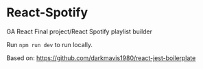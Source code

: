# React-Spotify
GA React Final project/React Spotify playlist builder

Run `npm run dev` to run locally.

Based on: https://github.com/darkmavis1980/react-jest-boilerplate